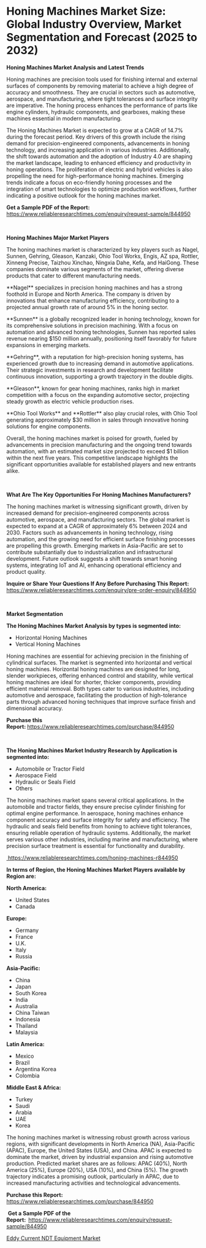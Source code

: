 <p><h1>Honing Machines Market Size: Global Industry Overview, Market Segmentation and Forecast (2025 to 2032)</h1></p><p><strong>Honing Machines Market Analysis and Latest Trends</strong></p>
<p><p>Honing machines are precision tools used for finishing internal and external surfaces of components by removing material to achieve a high degree of accuracy and smoothness. They are crucial in sectors such as automotive, aerospace, and manufacturing, where tight tolerances and surface integrity are imperative. The honing process enhances the performance of parts like engine cylinders, hydraulic components, and gearboxes, making these machines essential in modern manufacturing.</p><p>The Honing Machines Market is expected to grow at a CAGR of 14.7% during the forecast period. Key drivers of this growth include the rising demand for precision-engineered components, advancements in honing technology, and increasing application in various industries. Additionally, the shift towards automation and the adoption of Industry 4.0 are shaping the market landscape, leading to enhanced efficiency and productivity in honing operations. The proliferation of electric and hybrid vehicles is also propelling the need for high-performance honing machines. Emerging trends indicate a focus on eco-friendly honing processes and the integration of smart technologies to optimize production workflows, further indicating a positive outlook for the honing machines market.</p></p>
<p><strong>Get a Sample PDF of the Report:&nbsp;</strong> <a href="https://www.reliableresearchtimes.com/enquiry/request-sample/844950?utm_campaign=2177&utm_medium=2&utm_source=Github&utm_content=ia&utm_term=17022025&utm_id=honing-machines">https://www.reliableresearchtimes.com/enquiry/request-sample/844950</a></p>
<p>&nbsp;</p>
<p><strong>Honing Machines Major Market Players</strong></p>
<p><p>The honing machines market is characterized by key players such as Nagel, Sunnen, Gehring, Gleason, Kanzaki, Ohio Tool Works, Engis, AZ spa, Rottler, Xinneng Precise, Taizhou Xinchao, Ningxia Dahe, Kefa, and HaiGong. These companies dominate various segments of the market, offering diverse products that cater to different manufacturing needs.</p><p>**Nagel** specializes in precision honing machines and has a strong foothold in Europe and North America. The company is driven by innovations that enhance manufacturing efficiency, contributing to a projected annual growth rate of around 5% in the honing sector.</p><p>**Sunnen** is a globally recognized leader in honing technology, known for its comprehensive solutions in precision machining. With a focus on automation and advanced honing technologies, Sunnen has reported sales revenue nearing $150 million annually, positioning itself favorably for future expansions in emerging markets.</p><p>**Gehring**, with a reputation for high-precision honing systems, has experienced growth due to increasing demand in automotive applications. Their strategic investments in research and development facilitate continuous innovation, supporting a growth trajectory in the double digits.</p><p>**Gleason**, known for gear honing machines, ranks high in market competition with a focus on the expanding automotive sector, projecting steady growth as electric vehicle production rises.</p><p>**Ohio Tool Works** and **Rottler** also play crucial roles, with Ohio Tool generating approximately $30 million in sales through innovative honing solutions for engine components.</p><p>Overall, the honing machines market is poised for growth, fueled by advancements in precision manufacturing and the ongoing trend towards automation, with an estimated market size projected to exceed $1 billion within the next five years. This competitive landscape highlights the significant opportunities available for established players and new entrants alike.</p></p>
<p>&nbsp;</p>
<p><strong>What Are The Key Opportunities For Honing Machines Manufacturers?</strong></p>
<p><p>The honing machines market is witnessing significant growth, driven by increased demand for precision-engineered components across automotive, aerospace, and manufacturing sectors. The global market is expected to expand at a CAGR of approximately 6% between 2024 and 2030. Factors such as advancements in honing technology, rising automation, and the growing need for efficient surface finishing processes are propelling this growth. Emerging markets in Asia-Pacific are set to contribute substantially due to industrialization and infrastructural development. Future outlook suggests a shift towards smart honing systems, integrating IoT and AI, enhancing operational efficiency and product quality.</p></p>
<p><strong>Inquire or Share Your Questions If Any Before Purchasing This Report:</strong> <a href="https://www.reliableresearchtimes.com/enquiry/pre-order-enquiry/844950?utm_campaign=2177&utm_medium=2&utm_source=Github&utm_content=ia&utm_term=17022025&utm_id=honing-machines">https://www.reliableresearchtimes.com/enquiry/pre-order-enquiry/844950</a></p>
<p>&nbsp;</p>
<p><strong>Market Segmentation</strong></p>
<p><strong>The Honing Machines Market Analysis by types is segmented into:</strong></p>
<p><ul><li>Horizontal Honing Machines</li><li>Vertical Honing Machines</li></ul></p>
<p><p>Honing machines are essential for achieving precision in the finishing of cylindrical surfaces. The market is segmented into horizontal and vertical honing machines. Horizontal honing machines are designed for long, slender workpieces, offering enhanced control and stability, while vertical honing machines are ideal for shorter, thicker components, providing efficient material removal. Both types cater to various industries, including automotive and aerospace, facilitating the production of high-tolerance parts through advanced honing techniques that improve surface finish and dimensional accuracy.</p></p>
<p><strong>Purchase this Report:&nbsp;</strong><a href="https://www.reliableresearchtimes.com/purchase/844950?utm_campaign=2177&utm_medium=2&utm_source=Github&utm_content=ia&utm_term=17022025&utm_id=honing-machines">https://www.reliableresearchtimes.com/purchase/844950</a></p>
<p>&nbsp;</p>
<p><strong>The Honing Machines Market Industry Research by Application is segmented into:</strong></p>
<p><ul><li>Automobile or Tractor Field</li><li>Aerospace Field</li><li>Hydraulic or Seals Field</li><li>Others</li></ul></p>
<p><p>The honing machines market spans several critical applications. In the automobile and tractor fields, they ensure precise cylinder finishing for optimal engine performance. In aerospace, honing machines enhance component accuracy and surface integrity for safety and efficiency. The hydraulic and seals field benefits from honing to achieve tight tolerances, ensuring reliable operation of hydraulic systems. Additionally, the market serves various other industries, including marine and manufacturing, where precision surface treatment is essential for functionality and durability.</p></p>
<p><a href="https://www.reliableresearchtimes.com/honing-machines-r844950?utm_campaign=2177&utm_medium=2&utm_source=Github&utm_content=ia&utm_term=17022025&utm_id=honing-machines">&nbsp;https://www.reliableresearchtimes.com/honing-machines-r844950</a></p>
<p><strong>In terms of Region, the Honing Machines Market Players available by Region are:</strong></p>
<p>
    <p> <strong> North America: </strong>
        <ul>
            <li>United States</li>
            <li>Canada</li>
        </ul>
        </p> 
    <p> <strong> Europe: </strong>
        <ul>
            <li>Germany</li>
            <li>France</li>
            <li>U.K.</li>
            <li>Italy</li>
            <li>Russia</li>
        </ul>
        </p> 
    <p> <strong> Asia-Pacific: </strong>
        <ul>
            <li>China</li>
            <li>Japan</li>
            <li>South Korea</li>
            <li>India</li>
            <li>Australia</li>
            <li>China Taiwan</li>
            <li>Indonesia</li>
            <li>Thailand</li>
            <li>Malaysia</li>
        </ul>
        </p> 
    <p> <strong> Latin America: </strong>
        <ul>
            <li>Mexico</li>
            <li>Brazil</li>
            <li>Argentina Korea</li>
            <li>Colombia</li>
        </ul>
        </p> 
    <p> <strong> Middle East & Africa: </strong>
        <ul>
            <li>Turkey</li>
            <li>Saudi</li>
            <li>Arabia</li>
            <li>UAE</li>
            <li>Korea</li>
        </ul>
    </p>
    </p>
<p><p>The honing machines market is witnessing robust growth across various regions, with significant developments in North America (NA), Asia-Pacific (APAC), Europe, the United States (USA), and China. APAC is expected to dominate the market, driven by industrial expansion and rising automotive production. Predicted market shares are as follows: APAC (40%), North America (25%), Europe (20%), USA (10%), and China (5%). The growth trajectory indicates a promising outlook, particularly in APAC, due to increased manufacturing activities and technological advancements.</p></p>
<p><strong>Purchase this Report: </strong><a href="https://www.reliableresearchtimes.com/purchase/844950?utm_campaign=2177&utm_medium=2&utm_source=Github&utm_content=ia&utm_term=17022025&utm_id=honing-machines">https://www.reliableresearchtimes.com/purchase/844950</a></p>
<p>&nbsp;<strong>Get a Sample PDF of the Report:&nbsp;&nbsp;</strong><a href="https://www.reliableresearchtimes.com/enquiry/request-sample/844950?utm_campaign=2177&utm_medium=2&utm_source=Github&utm_content=ia&utm_term=17022025&utm_id=honing-machines">https://www.reliableresearchtimes.com/enquiry/request-sample/844950</a></p>
<p><strong></strong></p>
<p><p><a href="https://github.com/SamiaChowdhury801/Market-Research-Report-List-1/blob/main/eddy-current-ndt-equipment-market.md?utm_campaign=2177&utm_medium=2&utm_source=Github&utm_content=ia&utm_term=17022025&utm_id=honing-machines">Eddy Current NDT Equipment Market</a></p></p>